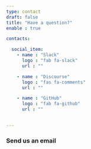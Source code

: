 ```yaml
---
type: contact
draft: false
title: "Have a question?"
enable : true

contacts:

  social_item:
    - name : "Slack"
      logo : "fab fa-slack"
      url : ""

    - name : "Discourse"
      logo : "fas fa-comments"
      url : ""

    - name : "GitHub"
      logo : "fab fa-github"
      url : ""
    

---
```


### Send us an email

<!-- * **Mail: info@rxinfer.ml** -->